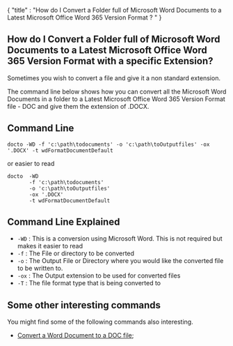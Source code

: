 {
    "title" : "How do I Convert a Folder full of Microsoft Word Documents to a Latest Microsoft Office Word 365 Version Format ? " 
}

How do I Convert a Folder full of Microsoft Word Documents to a Latest Microsoft Office Word 365 Version Format  with a specific Extension?         
-

Sometimes you wish to convert a file and give it a non standard extension. 

The command line below shows how you can convert all the Microsoft Word Documents in a folder to a Latest Microsoft Office Word 365 Version Format  file - DOC and give them the extension of .DOCX.

Command Line 
-

 ````
 docto -WD -f 'c:\path\todocuments' -o 'c:\path\toOutputfiles' -ox '.DOCX' -t wdFormatDocumentDefault 
 ````
 or easier to read
 ````
 docto  -WD 
        -f 'c:\path\todocuments' 
        -o 'c:\path\toOutputfiles' 
        -ox '.DOCX'
        -t wdFormatDocumentDefault
 ````

Command Line Explained 
-

 - `-WD` :  This is a conversion using Microsoft Word.  This is not required but makes it easier to read
 - `-f` :  The File or directory to be converted 
 - `-o` :  The Output File or Directory where you would like the converted file to be written to.
 - `-ox` :  The Output extension to be used for converted files
 - `-T` :  The file format type that is being converted to





Some other interesting commands
-

You might find some of the following commands also interesting.

- [Convert a Word Document to a DOC file](ConvertDocToFileDOC.md);
    

